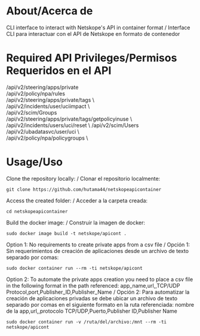 # About/Acerca de
CLI interface to interact with Netskope's API in container format / Interface CLI para interactuar con el API de Netskope en formato de contenedor

# Required API Privileges/Permisos Requeridos en el API
/api/v2/steering/apps/private \
/api/v2/policy/npa/rules \
/api/v2/steering/apps/private/tags \	
/api/v2/incidents/user/uciimpact \	
/api/v2/scim/Groups	\
/api/v2/steering/apps/private/tags/getpolicyinuse \	
/api/v2/incidents/users/uci/reset \	
/api/v2/scim/Users	\
/api/v2/ubadatasvc/user/uci \	
/api/v2/policy/npa/policygroups \ 

# Usage/Uso
Clone the repository locally: / Clonar el repositorio localmente:
```
git clone https://github.com/hutama44/netskopeapicontainer
```
Access the created folder: / Acceder a la carpeta creada:
```
cd netskopeapicontainer
```
Build the docker image: / Construir la imagen de docker:
```
sudo docker image build -t netskope/apicont .
```
Option 1: No requirements to create private apps from a csv file / Opción 1: Sin requerimientos de creación de aplicaciones desde un archivo de texto separado por comas: 
```
sudo docker container run --rm -ti netskope/apicont
```
Option 2: To automate the private apps creation you need to place a csv file in the following format in the path referenced: app_name,url,,TCP/UDP Protocol,port,Publisher_ID,Publisher_Name / Opción 2: Para automatizar la creación de aplicaciones privadas se debe ubicar un archivo de texto separado por comas en el siguiente formato en la ruta referenciada: nombre de la app,url,,protocolo TCP/UDP,Puerto,Publisher ID,Publisher Name
```
sudo docker container run -v /ruta/del/archivo:/mnt --rm -ti netskope/apicont
```
